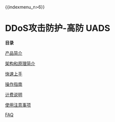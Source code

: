 {{indexmenu_n>6}}

# DDoS攻击防护-高防 UADS

**目录**

[产品简介](/security/uads/concepts)

[架构和原理简介](/security/uads/opintro)

[快速上手](/security/uads/common)

[操作指南](/security/uads/opintro)

[计费说明](/security/uads/price)

[使用注意事项](/security/uads/warning)

[FAQ](/security/uads/faq)
